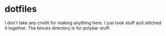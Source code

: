 # dotfiles
I don't take any credit for making anything here. I just took stuff and stitched it together. 
The blocks directory is for polybar stuff. 
